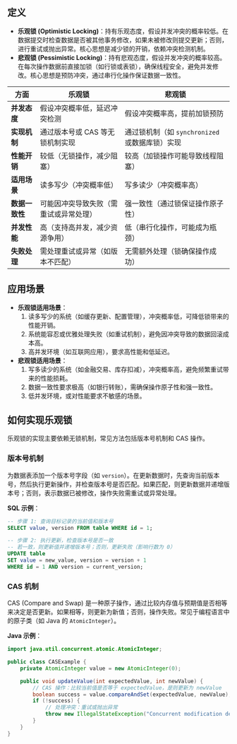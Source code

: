 ## 定义

- **乐观锁 (Optimistic Locking)**：持有乐观态度，假设并发冲突的概率较低。在数据提交时检查数据是否被其他事务修改，如果未被修改则提交更新；否则，进行重试或抛出异常。核心思想是减少锁的开销，依赖冲突检测机制。
- **悲观锁 (Pessimistic Locking)**：持有悲观态度，假设并发冲突的概率较高。在每次操作数据前直接加锁（如行锁或表锁），确保线程安全，避免并发修改。核心思想是预防冲突，通过串行化操作保证数据一致性。

| 方面        | 乐观锁                 | 悲观锁                             |
| --------- | ------------------- | ------------------------------- |
| **并发态度**  | 假设冲突概率低，延迟冲突检测      | 假设冲突概率高，提前加锁预防                  |
| **实现机制**  | 通过版本号或 CAS 等无锁机制实现  | 通过锁机制（如 `synchronized` 或数据库锁）实现 |
| **性能开销**  | 较低（无锁操作，减少阻塞）       | 较高（加锁操作可能导致线程阻塞）                |
| **适用场景**  | 读多写少（冲突概率低）         | 写多读少（冲突概率高）                     |
| **数据一致性** | 可能因冲突导致失败（需重试或异常处理） | 强一致性（通过锁保证操作原子性）                |
| **并发性能**  | 高（支持高并发，减少资源争用）     | 低（串行化操作，可能成为瓶颈）                 |
| **失败处理**  | 需处理重试或异常（如版本不匹配）    | 无需额外处理（锁确保操作成功）                 |

## 应用场景

- **乐观锁适用场景**：
	1. 读多写少的系统（如缓存更新、配置管理），冲突概率低，可降低锁带来的性能开销。
	2. 系统能容忍或优雅处理失败（如重试机制），避免因冲突导致的数据回滚成本高。
	3. 高并发环境（如互联网应用），要求高性能和低延迟。
- **悲观锁适用场景**：
	1. 写多读少的系统（如金融交易、库存扣减），冲突概率高，避免频繁重试带来的性能损耗。
	2. 数据一致性要求极高（如银行转账），需确保操作原子性和强一致性。
	3. 低并发环境，或对性能要求不敏感的场景。

## 如何实现乐观锁

乐观锁的实现主要依赖无锁机制，常见方法包括版本号机制和 CAS 操作。

### 版本号机制

为数据表添加一个版本号字段（如 `version`）。在更新数据时，先查询当前版本号，然后执行更新操作，并检查版本号是否匹配。如果匹配，则更新数据并递增版本号；否则，表示数据已被修改，操作失败需重试或异常处理。

**SQL 示例**：
```sql
-- 步骤 1: 查询目标记录的当前值和版本号
SELECT value, version FROM table WHERE id = 1;

-- 步骤 2: 执行更新，检查版本号是否一致
-- 若一致，则更新值并递增版本号；否则，更新失败（影响行数为 0）
UPDATE table 
SET value = new_value, version = version + 1 
WHERE id = 1 AND version = current_version;
```

### CAS 机制

CAS (Compare and Swap) 是一种原子操作，通过比较内存值与预期值是否相等来决定是否更新。如果相等，则更新为新值；否则，操作失败。常见于编程语言中的原子类（如 Java 的 `AtomicInteger`）。

**Java 示例**：
```java
import java.util.concurrent.atomic.AtomicInteger;

public class CASExample {
    private AtomicInteger value = new AtomicInteger(0);

    public void updateValue(int expectedValue, int newValue) {
        // CAS 操作：比较当前值是否等于 expectedValue，是则更新为 newValue
        boolean success = value.compareAndSet(expectedValue, newValue);
        if (!success) {
            // 处理冲突：重试或抛出异常
            throw new IllegalStateException("Concurrent modification detected");
        }
    }
}
```
